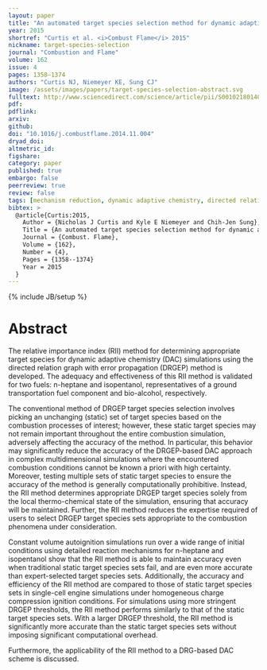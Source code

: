 ```yaml
---
layout: paper
title: "An automated target species selection method for dynamic adaptive chemistry simulations"
year: 2015
shortref: "Curtis et al. <i>Combust Flame</i> 2015"
nickname: target-species-selection
journal: "Combustion and Flame"
volume: 162
issue: 4
pages: 1358–1374
authors: "Curtis NJ, Niemeyer KE, Sung CJ"
image: /assets/images/papers/target-species-selection-abstract.svg
fulltext: http://www.sciencedirect.com/science/article/pii/S0010218014003460
pdf:
pdflink:
arxiv:
github:
doi: "10.1016/j.combustflame.2014.11.004"
dryad_doi:
altmetric_id:
figshare:
category: paper
published: true
embargo: false
peerreview: true
review: false
tags: [mechanism reduction, dynamic adaptive chemistry, directed relation graph with error propagation, target species selection]
bibtex: >
  @article{Curtis:2015,
    Author = {Nicholas J Curtis and Kyle E Niemeyer and Chih-Jen Sung},
    Title = {An automated target species selection method for dynamic adaptive chemistry simulations},
    Journal = {Combust. Flame},
    Volume = {162},
    Number = {4},
    Pages = {1358--1374}
    Year = 2015
  }
---
```

{% include JB/setup %}

# Abstract

The relative importance index (RII) method for determining appropriate target species for dynamic adaptive chemistry (DAC) simulations using the directed relation graph with error propagation (DRGEP) method is developed. The adequacy and effectiveness of this RII method is validated for two fuels: n-heptane and isopentanol, representatives of a ground transportation fuel component and bio-alcohol, respectively.

The conventional method of DRGEP target species selection involves picking an unchanging (static) set of target species based on the combustion processes of interest; however, these static target species may not remain important throughout the entire combustion simulation, adversely affecting the accuracy of the method. In particular, this behavior may significantly reduce the accuracy of the DRGEP-based DAC approach in complex multidimensional simulations where the encountered combustion conditions cannot be known a priori with high certainty. Moreover, testing multiple sets of static target species to ensure the accuracy of the method is generally computationally prohibitive. Instead, the RII method determines appropriate DRGEP target species solely from the local thermo-chemical state of the simulation, ensuring that accuracy will be maintained. Further, the RII method reduces the expertise required of users to select DRGEP target species sets appropriate to the combustion phenomena under consideration.

Constant volume autoignition simulations run over a wide range of initial conditions using detailed reaction mechanisms for n-heptane and isopentanol show that the RII method is able to maintain accuracy even when traditional static target species sets fail, and are even more accurate than expert-selected target species sets. Additionally, the accuracy and efficiency of the RII method are compared to those of static target species sets in single-cell engine simulations under homogeneous charge compression ignition conditions. For simulations using more stringent DRGEP thresholds, the RII method performs similarly to that of the static target species sets. With a larger DRGEP threshold, the RII method is significantly more accurate than the static target species sets without imposing significant computational overhead.

Furthermore, the applicability of the RII method to a DRG-based DAC scheme is discussed.
